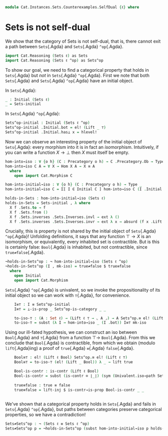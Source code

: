 <!--
```agda
open import Cat.Instances.Sets.Cocomplete using (Sets-initial)
open import Cat.Diagram.Initial
open import Cat.Instances.Sets using (Sets^op-is-category)
open import Cat.Prelude

open import Data.Bool
```
-->

```agda
module Cat.Instances.Sets.Counterexamples.SelfDual {ℓ} where
```
# Sets is not self-dual

We show that the category of Sets is not self-dual, that is, there cannot exit a path between `Sets`{.Agda} and `Sets`{.Agda} `^op`{.Agda}.

```agda
import Cat.Reasoning (Sets ℓ) as Sets
import Cat.Reasoning (Sets ℓ ^op) as Sets^op
```


To show our goal, we need to find a categorical property that holds in `Sets`{.Agda} but _not_ in `Sets`{.Agda} `^op`{.Agda}.
First we note that both `Sets`{.Agda} and `Sets`{.Agda} `^op`{.Agda} have an initial object.

In `Sets`{.Agda}:
  
```agda
_ : Initial (Sets ℓ)
_ = Sets-initial
```


In `Sets`{.Agda} `^op`{.Agda}:

```agda
Sets^op-initial : Initial (Sets ℓ ^op)
Sets^op-initial .Initial.bot = el! (Lift _ ⊤)
Sets^op-initial .Initial.has⊥ x = hlevel!
```
<!--
```agda
_ = ⊥
``` 
-->

Now we can observe an interesting property of the initial object of `Sets`{.Agda}: every morphism into it is in fact an *iso*morphism.
Intuitively, if you can write a function $X \to \bot$  then $X$ must itself be empty.

```agda
hom-into→iso : ∀ {o h} (C : Precategory o h) → C .Precategory.Ob → Type _
hom-into→iso C A = ∀ X → Hom X A → X ≅ A
  where
    open import Cat.Morphism C

hom-into-initial→iso : ∀ {o h} (C : Precategory o h) → Type _
hom-into-initial→iso C = Σ[ I ∈ Initial C ] hom-into→iso C (I .Initial.bot)

holds-in-Sets : hom-into-initial→iso (Sets ℓ)
holds-in-Sets = Sets-initial , λ where 
  X f .Sets.to → f
  X f .Sets.from () 
  X f .Sets.inverses .Sets.Inverses.invl → ext λ ()
  X f .Sets.inverses .Sets.Inverses.invr → ext λ x → absurd (f x .Lift.lower)
```

<!-- 
```agda
_ = true≠false
```
-->

Crucially, this is property is not shared by the initial object of `Sets`{.Agda} `^op`{.Agda}! Unfolding definitions, it says 
that any function $\top \to X$ is an isomorphism, or equivalently, every inhabited set is contractible. But is this is certainly false:
`Bool`{.Agda} is inhabited, but not contractible, since `true≠false`{.Agda}.


```agda
¬holds-in-Sets^op : ¬ hom-into-initial→iso (Sets ℓ ^op)
¬holds-in-Sets^op (I , mk-iso) = true≠false $ true≡false
  where
    open Initial
    open import Cat.Morphism
```

`Sets`{.Agda} `^op`{.Agda} is univalent, so we invoke the propositionality of its initial object so we can work with `⊤`{.Agda}, for convenience.

```agda
    I≡⊤ : I ≡ Sets^op-initial
    I≡⊤ = ⊥-is-prop _ Sets^op-is-category _ _

    to-iso-⊤ : (A : Set ℓ) → (Lift ℓ ⊤ → ⌞ A ⌟) → A Sets^op.≅ el! (Lift ℓ ⊤)
    to-iso-⊤ = subst (λ I → hom-into→iso _ (I .bot)) I≡⊤ mk-iso
```

Using our ill-fated hypothesis, we can construct an iso between `Bool`{.Agda} and `⊤`{.Agda} from a function $\top \to$ `Bool`{.Agda}. From this
we conclude that `Bool`{.Agda} is contractible, from which we obtain (modulo `lift`{.Agda}ing) a proof of `true`{.Agda} `≡`{.Agda} `false`{.Agda}.

```agda
    Bool≅⊤ : el! (Lift ℓ Bool) Sets^op.≅ el! (Lift ℓ ⊤)
    Bool≅⊤ = to-iso-⊤ (el! (Lift _ Bool)) λ _ → lift true

    Bool-is-contr : is-contr (Lift ℓ Bool)
    Bool-is-contr = subst (is-contr ⊙ ∣_∣) (sym (Univalent.iso→path Sets^op-is-category Bool≅⊤)) hlevel!
    
    true≡false : true ≡ false
    true≡false = lift-inj $ is-contr→is-prop Bool-is-contr _ _
    
```

We've shown that a categorical property holds in `Sets`{.Agda} and fails in `Sets`{.Agda} `^op`{.Agda}, but paths between categories preserve categorical properties,
so we have a contradiction!

```agda
Sets≠Sets^op : ¬ (Sets ℓ ≡ Sets ℓ ^op)
Sets≠Sets^op p = ¬holds-in-Sets^op (subst hom-into-initial→iso p holds-in-Sets)
```
  
